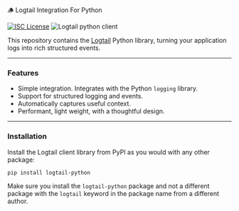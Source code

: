 🪵 Logtail Integration For Python

[![ISC License](https://img.shields.io/badge/license-ISC-ff69b4.svg)](LICENSE.md)
![Logtail python client](https://github.com/logtail/logtail-python/actions/workflows/main.yml/badge.svg?branch=master)

This repository contains the [Logtail](https://logtail.com) Python library, turning your application logs into rich structured events.

---

### Features

* Simple integration. Integrates with the Python `logging` library.
* Support for structured logging and events.
* Automatically captures useful context.
* Performant, light weight, with a thoughtful design.

---

### Installation

Install the Logtail client library from PyPI as you would with any other package:

```
pip install logtail-python
```

Make sure you install the `logtail-python` package and not a different package with the `logtail` keyword in the package name from a different author.
